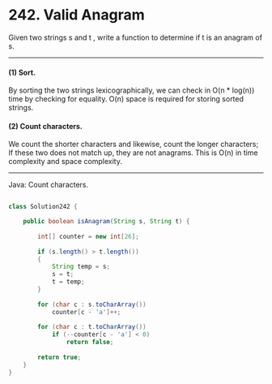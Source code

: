 # 242. Valid Anagram

Given two strings s and t , write a function to determine if t is an anagram of
s.

---

#### (1) Sort.

By sorting the two strings lexicographically, we can check in O(n * log(n))
time by checking for equality. O(n) space is required for storing sorted
strings.

#### (2) Count characters.

We count the shorter characters and likewise, count the longer characters; If
these two does not match up, they are not anagrams. This is O(n) in time
complexity and space complexity.

---

Java: Count characters.

```java

class Solution242 {

    public boolean isAnagram(String s, String t) {
        
        int[] counter = new int[26];
        
        if (s.length() > t.length())
        {
            String temp = s;
            s = t;
            t = temp;
        }
        
        for (char c : s.toCharArray())
            counter[c - 'a']++;
        
        for (char c : t.toCharArray())
            if (--counter[c - 'a'] < 0)
                return false;
        
        return true;
    }
}
```
